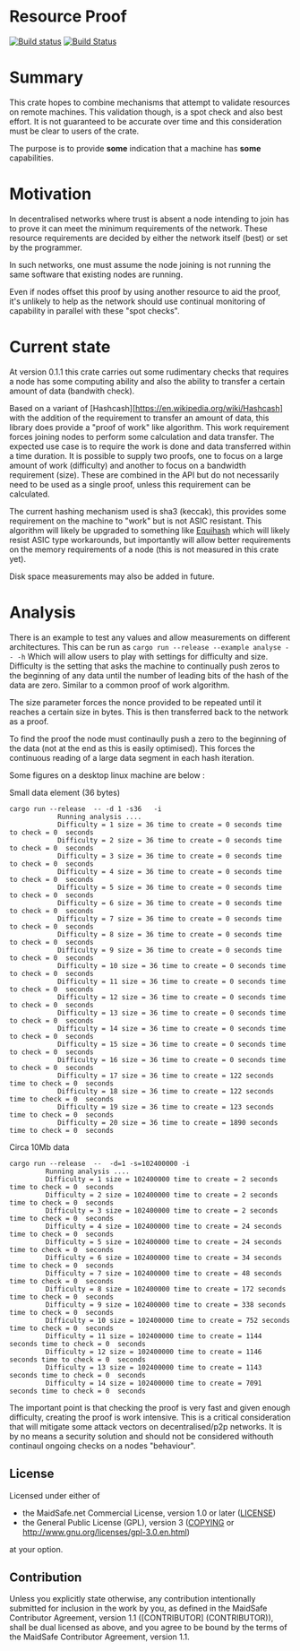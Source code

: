 # Resource Proof

[![Build
status](https://ci.appveyor.com/api/projects/status/fcpgnw8kya193w87?svg=true)](https://ci.appveyor.com/project/dirvine/resource-proof)
[![Build
Status](https://travis-ci.org/dirvine/resource_proof.svg?branch=master)](https://travis-ci.org/dirvine/resource_proof)

# Summary

This crate hopes to combine mechanisms that attempt to validate resources on remote machines. This
validation though, is a spot check and also best effort. It is not guaranteed to be accurate over
time and this consideration must be clear to users of the crate.

The purpose is to provide **some** indication that a machine has **some** capabilities.

# Motivation

In decentralised networks where trust is absent a node intending to join has to prove it can meet
the minimum requirements of the network. These resource requirements are  decided by either the
network itself (best) or set by the programmer.

In such networks, one must assume the node joining is not running the same software that existing
nodes are running.

Even if nodes offset this proof by using another resource to aid the proof, it's unlikely to help as
the network should use continual monitoring of capability in parallel with these "spot checks".

# Current state

At version 0.1.1 this crate carries out some rudimentary checks that requires a node has some
computing ability and also the ability to transfer a certain amount of data (bandwith check).

Based on a variant of [Hashcash][https://en.wikipedia.org/wiki/Hashcash] with the addition of the
requirement to transfer an amount of data, this library does provide a "proof of work" like
algorithm. This work requirement forces joining nodes to perform some calculation and data transfer.
The expected use case is to require the work is done and data transferred within a time duration. It
is possible to supply two proofs, one to focus on a large amount of work (difficulty) and another to
focus on a bandwidth requirement (size). These are combined in the API but do not necessarily need
to be used as a single proof, unless this requirement can be calculated.

The current hashing mechanism used is sha3 (keccak), this provides some requirement on the machine
to "work" but is not ASIC resistant. This algorithm will likely be upgraded to something like
[Equihash](https://www.internetsociety.org/sites/default/files/blogs-media/equihash-asymmetric-proof-of-work-based-generalized-birthday-problem.pdf)
which will likely resist ASIC type workarounds, but importantly will allow better requirements on
the memory requirements of a node (this is not measured in this crate yet).

Disk space measurements may  also be added in future.

# Analysis

There is an example to test any values and allow measurements on different architectures. This can
be run as
```cargo run --release --example analyse -- -h```
Which will allow users to play with settings for difficulty and size. Difficulty is the setting that
asks the machine to continually push zeros to the beginning of any data until the number of leading
bits of the hash of the data are zero. Similar to a common proof of work algorithm.

The size parameter forces the nonce provided to be repeated until it reaches a certain size in
bytes. This is then transferred back to the network as a proof.

To find the proof the node must continaully push a zero to the beginning of the data (not at the end
as this is easily optimised). This forces the continuous reading of a large data segment in each
hash iteration.

Some figures on a desktop linux machine are below :

Small data element (36 bytes)
```
cargo run --release  -- -d 1 -s36   -i
            Running analysis ....
            Difficulty = 1 size = 36 time to create = 0 seconds time to check = 0  seconds
            Difficulty = 2 size = 36 time to create = 0 seconds time to check = 0  seconds
            Difficulty = 3 size = 36 time to create = 0 seconds time to check = 0  seconds
            Difficulty = 4 size = 36 time to create = 0 seconds time to check = 0  seconds
            Difficulty = 5 size = 36 time to create = 0 seconds time to check = 0  seconds
            Difficulty = 6 size = 36 time to create = 0 seconds time to check = 0  seconds
            Difficulty = 7 size = 36 time to create = 0 seconds time to check = 0  seconds
            Difficulty = 8 size = 36 time to create = 0 seconds time to check = 0  seconds
            Difficulty = 9 size = 36 time to create = 0 seconds time to check = 0  seconds
            Difficulty = 10 size = 36 time to create = 0 seconds time to check = 0  seconds
            Difficulty = 11 size = 36 time to create = 0 seconds time to check = 0  seconds
            Difficulty = 12 size = 36 time to create = 0 seconds time to check = 0  seconds
            Difficulty = 13 size = 36 time to create = 0 seconds time to check = 0  seconds
            Difficulty = 14 size = 36 time to create = 0 seconds time to check = 0  seconds
            Difficulty = 15 size = 36 time to create = 0 seconds time to check = 0  seconds
            Difficulty = 16 size = 36 time to create = 0 seconds time to check = 0  seconds
            Difficulty = 17 size = 36 time to create = 122 seconds time to check = 0  seconds
            Difficulty = 18 size = 36 time to create = 122 seconds time to check = 0  seconds
            Difficulty = 19 size = 36 time to create = 123 seconds time to check = 0  seconds
            Difficulty = 20 size = 36 time to create = 1890 seconds time to check = 0  seconds
```
Circa 10Mb data
```
cargo run --release  --  -d=1 -s=102400000 -i
         Running analysis ....
         Difficulty = 1 size = 102400000 time to create = 2 seconds time to check = 0  seconds
         Difficulty = 2 size = 102400000 time to create = 2 seconds time to check = 0  seconds
         Difficulty = 3 size = 102400000 time to create = 2 seconds time to check = 0  seconds
         Difficulty = 4 size = 102400000 time to create = 24 seconds time to check = 0  seconds
         Difficulty = 5 size = 102400000 time to create = 24 seconds time to check = 0  seconds
         Difficulty = 6 size = 102400000 time to create = 34 seconds time to check = 0  seconds
         Difficulty = 7 size = 102400000 time to create = 48 seconds time to check = 0  seconds
         Difficulty = 8 size = 102400000 time to create = 172 seconds time to check = 0  seconds
         Difficulty = 9 size = 102400000 time to create = 338 seconds time to check = 0  seconds
         Difficulty = 10 size = 102400000 time to create = 752 seconds time to check = 0  seconds
         Difficulty = 11 size = 102400000 time to create = 1144 seconds time to check = 0  seconds
         Difficulty = 12 size = 102400000 time to create = 1146 seconds time to check = 0  seconds
         Difficulty = 13 size = 102400000 time to create = 1143 seconds time to check = 0  seconds
         Difficulty = 14 size = 102400000 time to create = 7091 seconds time to check = 0  seconds

```

The important point is that checking the proof is very fast and given enough difficulty, creating
the proof is work intensive. This is a critical consideration that will mitigate some attack vectors
on decentralised/p2p networks. It is by no means a security solution and should not be considered
withouth continaul ongoing checks on a nodes "behaviour".


## License

Licensed under either of

* the MaidSafe.net Commercial License, version 1.0 or later ([LICENSE](LICENSE))
* the General Public License (GPL), version 3 ([COPYING](COPYING) or http://www.gnu.org/licenses/gpl-3.0.en.html)

at your option.

## Contribution

Unless you explicitly state otherwise, any contribution intentionally submitted for inclusion in the
work by you, as defined in the MaidSafe Contributor Agreement, version 1.1 ([CONTRIBUTOR]
(CONTRIBUTOR)), shall be dual licensed as above, and you agree to be bound by the terms of the
MaidSafe Contributor Agreement, version 1.1.
